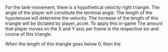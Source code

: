 For the tank-movement, there is a hypothetical velocity right triangle. The angle of the player will constitute the terminal angle. The length of the hypotenuse will determine the velocity. The increase of the length of this triangle will be dictated by player_accel. To apply this in-game The amount that player moves on the X and Y axis per frame is the respective sin and cosine of this triangle. 

When the length of this triangle goes below 0, then the 